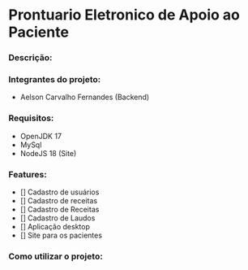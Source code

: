 # Prontuario Eletronico de Apoio ao Paciente

### Descrição:



### Integrantes do projeto:

- Aelson Carvalho Fernandes (Backend)

### Requisitos:

- OpenJDK 17
- MySql
- NodeJS 18 (Site)

### Features:

- [] Cadastro de usuários
- [] Cadastro de receitas
- [] Cadastro de Receitas
- [] Cadastro de Laudos
- [] Aplicação desktop
- [] Site para os pacientes

### Como utilizar o projeto: